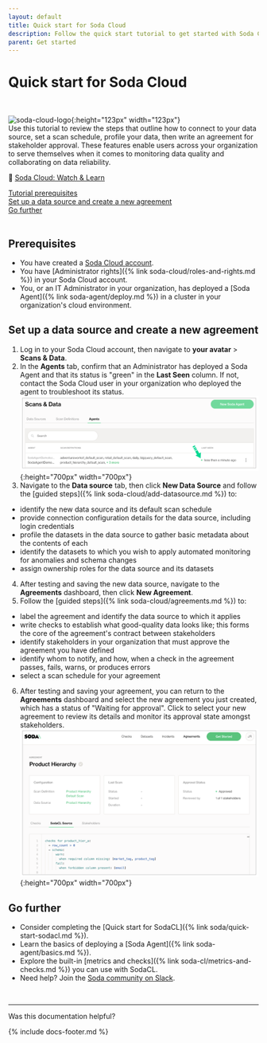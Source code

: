 ```yaml
---
layout: default
title: Quick start for Soda Cloud
description: Follow the quick start tutorial to get started with Soda Cloud.
parent: Get started
---
```


# Quick start for Soda Cloud

<br />

![soda-cloud-logo](/assets/images/soda-cloud-logo.png){:height="123px" width="123px"}<br />
Use this tutorial to review the steps that outline how to connect to your data source, set a scan schedule, profile your data, then write an agreement for stakeholder approval. These features enable users across your organization to serve themselves when it comes to monitoring data quality and collaborating on data reliability.

🎥 <a href="https://vimeo.com/738592291" target="_blank">Soda Cloud: Watch & Learn</a>

[Tutorial prerequisites](#tutorial-prerequisites-1) <br />
[Set up a data source and create a new agreement](#set-up-a-data-source-and-create-a-new-agreement)<br />
[Go further](#go-further)<br />
<br />

## Prerequisites
* You have created a <a href="https://cloud.soda.io/signup" target="_blank">Soda Cloud account</a>.
* You have [Administrator rights]({% link soda-cloud/roles-and-rights.md %}) in your Soda Cloud account.
* You, or an IT Administrator in your organization, has deployed a [Soda Agent]({% link soda-agent/deploy.md %}) in a cluster in your organization's cloud environment.

## Set up a data source and create a new agreement 

1. Log in to your Soda Cloud account, then navigate to **your avatar** > **Scans & Data**.
2. In the **Agents** tab, confirm that an Administrator has deployed a Soda Agent and that its status is "green" in the **Last Seen** column. If not, contact the Soda Cloud user in your organization who deployed the agent to troubleshoot its status.
![agent-running](/assets/images/agent-running.png){:height="700px" width="700px"}
3. Navigate to the **Data source** tab, then click **New Data Source** and follow the [guided steps]({% link soda-cloud/add-datasource.md %}) to:
* identify the new data source and its default scan schedule
* provide connection configuration details for the data source, including login credentials
* profile the datasets in the data source to gather basic metadata about the contents of each
* identify the datasets to which you wish to apply automated monitoring for anomalies and schema changes
* assign ownership roles for the data source and its datasets
4. After testing and saving the new data source, navigate to the **Agreements** dashboard, then click **New Agreement**.
5. Follow the [guided steps]({% link soda-cloud/agreements.md %}) to:
* label the agreement and identify the data source to which it applies
* write checks to establish what good-quality data looks like; this forms the core of the agreement's contract between stakeholders
* identify stakeholders in your organization that must approve the agreement you have defined 
* identify whom to notify, and how, when a check in the agreement passes, fails, warns, or produces errors
* select a scan schedule for your agreement
6. After testing and saving your agreement, you can return to the **Agreements** dashboard and select the new agreement you just created, which has a status of "Waiting for approval". Click to select your new agreement to review its details and monitor its approval state amongst stakeholders.
![agreement-done](/assets/images/agreement-done.png){:height="700px" width="700px"}

## Go further

* Consider completing the [Quick start for SodaCL]({% link soda/quick-start-sodacl.md %}).
* Learn the basics of deploying a [Soda Agent]({% link soda-agent/basics.md %}).
* Explore the built-in [metrics and checks]({% link soda-cl/metrics-and-checks.md %}) you can use with SodaCL.
* Need help? Join the <a href="https://community.soda.io/slack" target="_blank"> Soda community on Slack</a>.

<br />

---

Was this documentation helpful?

<!-- LikeBtn.com BEGIN -->
<span class="likebtn-wrapper" data-theme="tick" data-i18n_like="Yes" data-ef_voting="grow" data-show_dislike_label="true" data-counter_zero_show="true" data-i18n_dislike="No"></span>
<script>(function(d,e,s){if(d.getElementById("likebtn_wjs"))return;a=d.createElement(e);m=d.getElementsByTagName(e)[0];a.async=1;a.id="likebtn_wjs";a.src=s;m.parentNode.insertBefore(a, m)})(document,"script","//w.likebtn.com/js/w/widget.js");</script>
<!-- LikeBtn.com END -->

{% include docs-footer.md %}